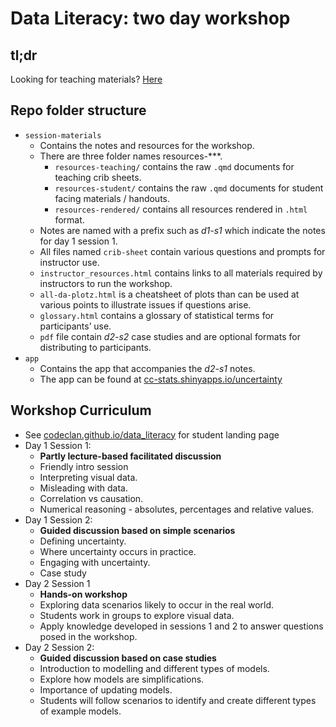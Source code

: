Data Literacy: two day workshop
================

<!-- Do not modify the README.md file directly. -->
<!-- Instead edit the README.qmd file -->

## tl;dr

Looking for teaching materials?
[Here](session-materials/resources-rendered/)

## Repo folder structure

- `session-materials`
  - Contains the notes and resources for the workshop.
  - There are three folder names resources-\*\*\*.
    - `resources-teaching/` contains the raw `.qmd` documents for
      teaching crib sheets.
    - `resources-student/` contains the raw `.qmd` documents for student
      facing materials / handouts.
    - `resources-rendered/` contains all resources rendered in `.html`
      format.
  - Notes are named with a prefix such as *d1-s1* which indicate the
    notes for day 1 session 1.
  - All files named `crib-sheet` contain various questions and prompts
    for instructor use.
  - `instructor_resources.html` contains links to all materials required
    by instructors to run the workshop.
  - `all-da-plotz.html` is a cheatsheet of plots than can be used at
    various points to illustrate issues if questions arise.
  - `glossary.html` contains a glossary of statistical terms for
    participants’ use.
  - `pdf` file contain *d2-s2* case studies and are optional formats for
    distributing to participants.
- `app`
  - Contains the app that accompanies the *d2-s1* notes.
  - The app can be found at
    [cc-stats.shinyapps.io/uncertainty](https://cc-stats.shinyapps.io/uncertainty)

## Workshop Curriculum

- See
  [codeclan.github.io/data_literacy](https://codeclan.github.io/data_literacy)
  for student landing page
- Day 1 Session 1:
  - **Partly lecture-based facilitated discussion**
  - Friendly intro session
  - Interpreting visual data.
  - Misleading with data.
  - Correlation vs causation.
  - Numerical reasoning - absolutes, percentages and relative values.
- Day 1 Session 2:
  - **Guided discussion based on simple scenarios**
  - Defining uncertainty.
  - Where uncertainty occurs in practice.
  - Engaging with uncertainty.
  - Case study
- Day 2 Session 1
  - **Hands-on workshop**
  - Exploring data scenarios likely to occur in the real world.
  - Students work in groups to explore visual data.
  - Apply knowledge developed in sessions 1 and 2 to answer questions
    posed in the workshop.
- Day 2 Session 2:
  - **Guided discussion based on case studies**
  - Introduction to modelling and different types of models.
  - Explore how models are simplifications.
  - Importance of updating models.
  - Students will follow scenarios to identify and create different
    types of example models.

